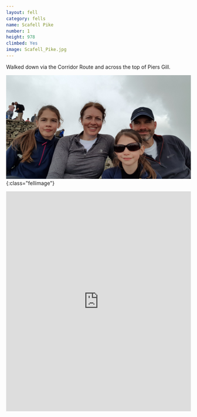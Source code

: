 ```yaml
---
layout: fell
category: fells
name: Scafell Pike
number: ﻿1
height: 978
climbed: Yes
image: Scafell_Pike.jpg
---
```


Walked down via the Corridor Route and across the top of Piers Gill.

![](/images/fells/Scafell_Pike2.jpg){:class="fellimage"}


<iframe src="https://my.viewranger.com/track/widget/7476849?locale=en&amp;m=miles&amp;v=2" width="100%" height="600" marginwidth="0" frameborder="0" scrolling="no"></iframe>
